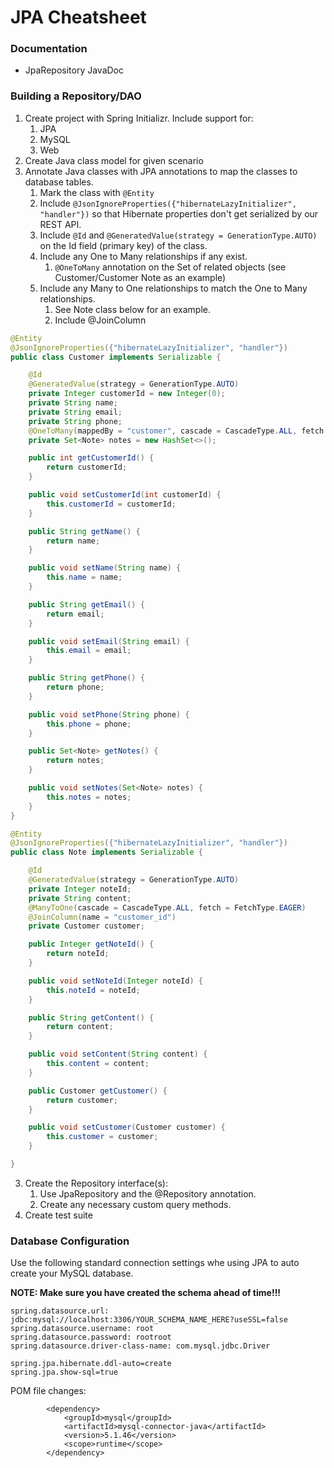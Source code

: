 # JPA Cheatsheet

### Documentation

* JpaRepository JavaDoc

### Building a Repository/DAO

1. Create project with Spring Initializr. Include support for:
   1. JPA
   2. MySQL
   3. Web
2. Create Java class model for given scenario
3. Annotate Java classes with JPA annotations to map the classes to database tables.
   1. Mark the class with ```@Entity```
   2. Include ```@JsonIgnoreProperties({"hibernateLazyInitializer", "handler"})``` so that Hibernate properties don't get serialized by our REST API.
   3. Include ```@Id``` and ```@GeneratedValue(strategy = GenerationType.AUTO)``` on the Id field (primary key) of the class.
   4. Include any One to Many relationships if any exist.
      1. ```@OneToMany``` annotation on the Set of related objects (see Customer/Customer Note as an example)
   5. Include any Many to One relationships to match the One to Many relationships.
      1. See Note class below for an example.
      2. Include @JoinColumn

```java
@Entity
@JsonIgnoreProperties({"hibernateLazyInitializer", "handler"})
public class Customer implements Serializable {

    @Id
    @GeneratedValue(strategy = GenerationType.AUTO)
    private Integer customerId = new Integer(0);
    private String name;
    private String email;
    private String phone;
    @OneToMany(mappedBy = "customer", cascade = CascadeType.ALL, fetch = FetchType.EAGER)
    private Set<Note> notes = new HashSet<>();

    public int getCustomerId() {
        return customerId;
    }

    public void setCustomerId(int customerId) {
        this.customerId = customerId;
    }

    public String getName() {
        return name;
    }

    public void setName(String name) {
        this.name = name;
    }

    public String getEmail() {
        return email;
    }

    public void setEmail(String email) {
        this.email = email;
    }

    public String getPhone() {
        return phone;
    }

    public void setPhone(String phone) {
        this.phone = phone;
    }

    public Set<Note> getNotes() {
        return notes;
    }

    public void setNotes(Set<Note> notes) {
        this.notes = notes;
    }
}
```



```java
@Entity
@JsonIgnoreProperties({"hibernateLazyInitializer", "handler"})
public class Note implements Serializable {

    @Id
    @GeneratedValue(strategy = GenerationType.AUTO)
    private Integer noteId;
    private String content;
    @ManyToOne(cascade = CascadeType.ALL, fetch = FetchType.EAGER)
    @JoinColumn(name = "customer_id")
    private Customer customer;

    public Integer getNoteId() {
        return noteId;
    }

    public void setNoteId(Integer noteId) {
        this.noteId = noteId;
    }

    public String getContent() {
        return content;
    }

    public void setContent(String content) {
        this.content = content;
    }

    public Customer getCustomer() {
        return customer;
    }

    public void setCustomer(Customer customer) {
        this.customer = customer;
    }

}
```

3. Create the Repository interface(s):
   1. Use JpaRepository and the @Repository annotation.
   2. Create any necessary custom query methods.
4. Create test suite

### Database Configuration

Use the following standard connection settings whe using JPA to auto create your MySQL database.

**NOTE: Make sure you have created the schema ahead of time!!!**

```
spring.datasource.url: jdbc:mysql://localhost:3306/YOUR_SCHEMA_NAME_HERE?useSSL=false
spring.datasource.username: root
spring.datasource.password: rootroot
spring.datasource.driver-class-name: com.mysql.jdbc.Driver

spring.jpa.hibernate.ddl-auto=create
spring.jpa.show-sql=true
```

POM file changes:

```
		<dependency>
			<groupId>mysql</groupId>
			<artifactId>mysql-connector-java</artifactId>
			<version>5.1.46</version>
			<scope>runtime</scope>
		</dependency>

```

